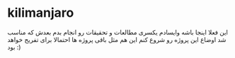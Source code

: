 # kilimanjaro

این فعلا اینجا باشه وایسادم یکسری مطالعات و تحقیقات رو انجام بدم بعدش که مناسب شد اوضاع این پروژه رو شروع کنم این هم مثل باقی پروژه ها احتمالا برای تفریح خواهد بود :)
